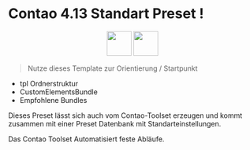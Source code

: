 # Contao 4.13 Standart Preset !

<p align="center">
<img width="50" src="https://img.shields.io/badge/GULP-%23CF4647.svg?style=for-the-badge&logo=gulp&logoColor=white"> <img width="50" src="https://img.shields.io/badge/contao-F37440?style=for-the-badge"> 
</p>


> Nutze dieses Template zur Orientierung / Startpunkt

- tpl Ordnerstruktur
- CustomElementsBundle
- Empfohlene  Bundles

Dieses Preset lässt sich auch vom Contao-Toolset erzeugen und kommt zusammen mit einer Preset Datenbank mit Standarteinstellungen.

Das Contao Toolset Automatisiert feste Abläufe.
